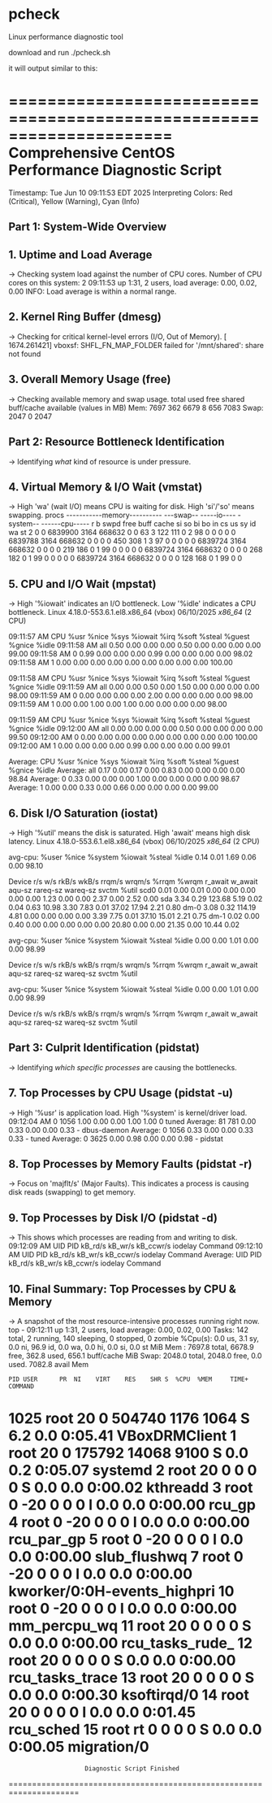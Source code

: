 # pcheck
Linux performance diagnostic tool

download and run ./pcheck.sh

it will output similar to this:

=====================================================================
      Comprehensive CentOS Performance Diagnostic Script
=====================================================================
Timestamp: Tue Jun 10 09:11:53 EDT 2025
Interpreting Colors: Red (Critical), Yellow (Warning), Cyan (Info)

## Part 1: System-Wide Overview ##

## 1. Uptime and Load Average ##
-> Checking system load against the number of CPU cores.
   Number of CPU cores on this system: 2
 09:11:53 up  1:31,  2 users,  load average: 0.00, 0.02, 0.00
   INFO: Load average is within a normal range.

## 2. Kernel Ring Buffer (dmesg) ##
-> Checking for critical kernel-level errors (I/O, Out of Memory).
[ 1674.261421] vboxsf: SHFL_FN_MAP_FOLDER failed for '/mnt/shared': share not found

## 3. Overall Memory Usage (free) ##
-> Checking available memory and swap usage.
              total        used        free      shared  buff/cache   available (values in MB)
Mem:    7697    362     6679    8       656     7083
Swap:   2047    0 2047

## Part 2: Resource Bottleneck Identification ##
-> Identifying *what* kind of resource is under pressure.

## 4. Virtual Memory & I/O Wait (vmstat) ##
-> High 'wa' (wait I/O) means CPU is waiting for disk. High 'si'/'so' means swapping.
procs -----------memory---------- ---swap-- -----io---- -system-- ------cpu-----
 r  b   swpd   free   buff  cache   si   so    bi    bo   in   cs us sy id wa st
 2  0      0 6839900   3164 668632    0    0    63     3  122  111  0  2 98  0  0
 0  0      0 6839788   3164 668632    0    0     0     0  450  308  1  3 97  0  0
 0  0      0 6839724   3164 668632    0    0     0     0  219  186  0  1 99  0  0
 0  0      0 6839724   3164 668632    0    0     0     0  268  182  0  1 99  0  0
 0  0      0 6839724   3164 668632    0    0     0     0  128  168  0  1 99  0  0

## 5. CPU and I/O Wait (mpstat) ##
-> High '%iowait' indicates an I/O bottleneck. Low '%idle' indicates a CPU bottleneck.
Linux 4.18.0-553.6.1.el8.x86_64 (vbox) 	06/10/2025 	_x86_64_	(2 CPU)

09:11:57 AM  CPU    %usr   %nice    %sys %iowait    %irq   %soft  %steal  %guest  %gnice   %idle
09:11:58 AM  all    0.50    0.00    0.00    0.00    0.50    0.00    0.00    0.00    0.00   99.00
09:11:58 AM    0    0.99    0.00    0.00    0.00    0.99    0.00    0.00    0.00    0.00   98.02
09:11:58 AM    1    0.00    0.00    0.00    0.00    0.00    0.00    0.00    0.00    0.00  100.00

09:11:58 AM  CPU    %usr   %nice    %sys %iowait    %irq   %soft  %steal  %guest  %gnice   %idle
09:11:59 AM  all    0.00    0.00    0.50    0.00    1.50    0.00    0.00    0.00    0.00   98.00
09:11:59 AM    0    0.00    0.00    0.00    0.00    2.00    0.00    0.00    0.00    0.00   98.00
09:11:59 AM    1    0.00    0.00    1.00    0.00    1.00    0.00    0.00    0.00    0.00   98.00

09:11:59 AM  CPU    %usr   %nice    %sys %iowait    %irq   %soft  %steal  %guest  %gnice   %idle
09:12:00 AM  all    0.00    0.00    0.00    0.00    0.50    0.00    0.00    0.00    0.00   99.50
09:12:00 AM    0    0.00    0.00    0.00    0.00    0.00    0.00    0.00    0.00    0.00  100.00
09:12:00 AM    1    0.00    0.00    0.00    0.00    0.99    0.00    0.00    0.00    0.00   99.01

Average:     CPU    %usr   %nice    %sys %iowait    %irq   %soft  %steal  %guest  %gnice   %idle
Average:     all    0.17    0.00    0.17    0.00    0.83    0.00    0.00    0.00    0.00   98.84
Average:       0    0.33    0.00    0.00    0.00    1.00    0.00    0.00    0.00    0.00   98.67
Average:       1    0.00    0.00    0.33    0.00    0.66    0.00    0.00    0.00    0.00   99.00

## 6. Disk I/O Saturation (iostat) ##
-> High '%util' means the disk is saturated. High 'await' means high disk latency.
Linux 4.18.0-553.6.1.el8.x86_64 (vbox) 	06/10/2025 	_x86_64_	(2 CPU)

avg-cpu:  %user   %nice %system %iowait  %steal   %idle
           0.14    0.01    1.69    0.06    0.00   98.10

Device            r/s     w/s     rkB/s     wkB/s   rrqm/s   wrqm/s  %rrqm  %wrqm r_await w_await aqu-sz rareq-sz wareq-sz  svctm  %util
scd0             0.01    0.00      0.01      0.00     0.00     0.00   0.00   0.00    1.23    0.00   0.00     2.37     0.00   2.52   0.00
sda              3.34    0.29    123.68      5.19     0.02     0.04   0.63  10.98    3.30    7.83   0.01    37.02    17.94   2.21   0.80
dm-0             3.08    0.32    114.19      4.81     0.00     0.00   0.00   0.00    3.39    7.75   0.01    37.10    15.01   2.21   0.75
dm-1             0.02    0.00      0.40      0.00     0.00     0.00   0.00   0.00   20.80    0.00   0.00    21.35     0.00  10.44   0.02

avg-cpu:  %user   %nice %system %iowait  %steal   %idle
           0.00    0.00    1.01    0.00    0.00   98.99

Device            r/s     w/s     rkB/s     wkB/s   rrqm/s   wrqm/s  %rrqm  %wrqm r_await w_await aqu-sz rareq-sz wareq-sz  svctm  %util

avg-cpu:  %user   %nice %system %iowait  %steal   %idle
           0.00    0.00    1.01    0.00    0.00   98.99

Device            r/s     w/s     rkB/s     wkB/s   rrqm/s   wrqm/s  %rrqm  %wrqm r_await w_await aqu-sz rareq-sz wareq-sz  svctm  %util


## Part 3: Culprit Identification (pidstat) ##
-> Identifying *which specific processes* are causing the bottlenecks.

## 7. Top Processes by CPU Usage (pidstat -u) ##
-> High '%usr' is application load. High '%system' is kernel/driver load.
09:12:04 AM     0      1056    1.00    0.00    0.00    1.00    1.00     0  tuned
Average:       81       781    0.00    0.33    0.00    0.00    0.33     -  dbus-daemon
Average:        0      1056    0.33    0.00    0.00    0.33    0.33     -  tuned
Average:        0      3625    0.00    0.98    0.00    0.00    0.98     -  pidstat

## 8. Top Processes by Memory Faults (pidstat -r) ##
-> Focus on 'majflt/s' (Major Faults). This indicates a process is causing disk reads (swapping) to get memory.

## 9. Top Processes by Disk I/O (pidstat -d) ##
-> This shows which processes are reading from and writing to disk.
09:12:09 AM UID PID kB_rd/s kB_wr/s kB_ccwr/s iodelay Command
09:12:10 AM UID PID kB_rd/s kB_wr/s kB_ccwr/s iodelay Command
Average: UID PID kB_rd/s kB_wr/s kB_ccwr/s iodelay Command

## 10. Final Summary: Top Processes by CPU & Memory ##
-> A snapshot of the most resource-intensive processes running right now.
top - 09:12:11 up  1:31,  2 users,  load average: 0.00, 0.02, 0.00
Tasks: 142 total,   2 running, 140 sleeping,   0 stopped,   0 zombie
%Cpu(s):  0.0 us,  3.1 sy,  0.0 ni, 96.9 id,  0.0 wa,  0.0 hi,  0.0 si,  0.0 st
MiB Mem :   7697.8 total,   6678.9 free,    362.8 used,    656.1 buff/cache
MiB Swap:   2048.0 total,   2048.0 free,      0.0 used.   7082.8 avail Mem

    PID USER      PR  NI    VIRT    RES    SHR S  %CPU  %MEM     TIME+ COMMAND
   1025 root      20   0  504740   1176   1064 S   6.2   0.0   0:05.41 VBoxDRMClient
      1 root      20   0  175792  14068   9100 S   0.0   0.2   0:05.07 systemd
      2 root      20   0       0      0      0 S   0.0   0.0   0:00.02 kthreadd
      3 root       0 -20       0      0      0 I   0.0   0.0   0:00.00 rcu_gp
      4 root       0 -20       0      0      0 I   0.0   0.0   0:00.00 rcu_par_gp
      5 root       0 -20       0      0      0 I   0.0   0.0   0:00.00 slub_flushwq
      7 root       0 -20       0      0      0 I   0.0   0.0   0:00.00 kworker/0:0H-events_highpri
     10 root       0 -20       0      0      0 I   0.0   0.0   0:00.00 mm_percpu_wq
     11 root      20   0       0      0      0 S   0.0   0.0   0:00.00 rcu_tasks_rude_
     12 root      20   0       0      0      0 S   0.0   0.0   0:00.00 rcu_tasks_trace
     13 root      20   0       0      0      0 S   0.0   0.0   0:00.30 ksoftirqd/0
     14 root      20   0       0      0      0 I   0.0   0.0   0:01.45 rcu_sched
     15 root      rt   0       0      0      0 S   0.0   0.0   0:00.05 migration/0
=====================================================================
                         Diagnostic Script Finished
=====================================================================
